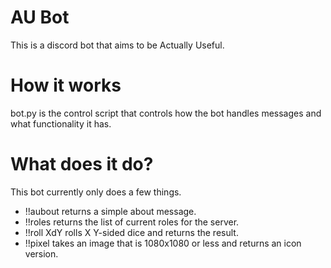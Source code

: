 # AU Bot

This is a discord bot that aims to be Actually Useful.

# How it works

bot.py is the control script that controls how the bot handles messages and what functionality it has.

# What does it do?

This bot currently only does a few things.

* !!aubout returns a simple about message.
* !!roles returns the list of current roles for the server.
* !!roll XdY rolls X Y-sided dice and returns the result.
* !!pixel takes an image that is 1080x1080 or less and returns an icon version.

